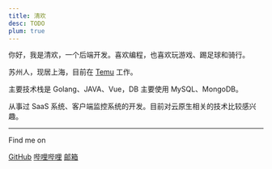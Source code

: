 ```yaml
---
title: 清欢
desc: TODO
plum: true
---
```


你好，我是清欢，一个后端开发。喜欢编程，也喜欢玩游戏、踢足球和骑行。

苏州人，现居上海，目前在 [Temu](https://www.temu.com/) 工作。

主要技术栈是 Golang、JAVA、Vue，DB 主要使用 MySQL、MongoDB。

从事过 SaaS 系统、客户端监控系统的开发。目前对云原生相关的技术比较感兴趣。

<div flex-auto />

---

Find me on

<p flex="~ gap-3 wrap" class="mt--2!">
  <a href="https://github.com/alomerry" target="_blank"><span op75 i-simple-icons-github /> GitHub</a>
  <a href="https://space.bilibili.com/78778436" target="_blank"><span op75 i-simple-icons-bilibili /> 哔哩哔哩</a>
  <!--
    <a href="https://www.zhihu.com/people/1" target="_blank"><span op75 i-simple-icons-zhihu /> 知乎</a>
  -->
  <a href="mailto:alomerry.wu@gmail.com" target="_blank"><span op75 i-simple-icons-gmail /> 邮箱</a>
</p>
